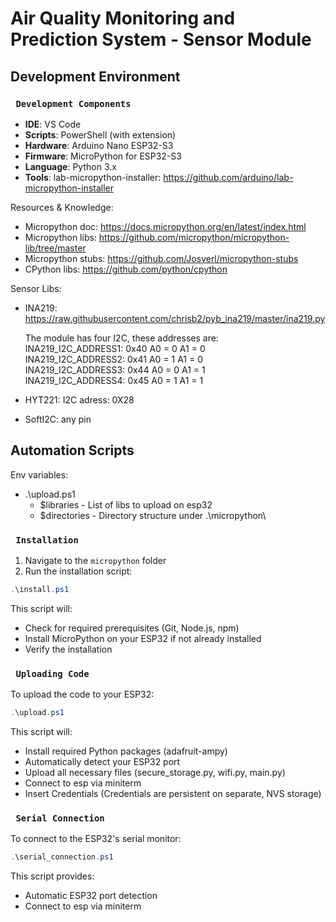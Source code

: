 # Air Quality Monitoring and Prediction System - Sensor Module

## Development Environment

### ``` Development Components```
- **IDE**: VS Code
- **Scripts**: PowerShell (with extension)
- **Hardware**: Arduino Nano ESP32-S3
- **Firmware**: MicroPython for ESP32-S3
- **Language**: Python 3.x
- **Tools**: lab-micropython-installer: https://github.com/arduino/lab-micropython-installer

Resources & Knowledge:
- Micropython doc: https://docs.micropython.org/en/latest/index.html
- Micropython libs: https://github.com/micropython/micropython-lib/tree/master
- Micropython stubs: https://github.com/Josverl/micropython-stubs
- CPython libs: https://github.com/python/cpython

Sensor Libs:
- INA219: https://raw.githubusercontent.com/chrisb2/pyb_ina219/master/ina219.py

   The module has four I2C, these addresses are:<br>
   INA219_I2C_ADDRESS1:  0x40   A0 = 0  A1 = 0<br>
   INA219_I2C_ADDRESS2:  0x41   A0 = 1  A1 = 0<br>
   INA219_I2C_ADDRESS3:  0x44   A0 = 0  A1 = 1<br>
   INA219_I2C_ADDRESS4:  0x45   A0 = 1  A1 = 1<br>

- HYT221:
   I2C adress: 0X28

- SoftI2C: any pin

## Automation Scripts

Env variables:
- .\upload.ps1
   - $libraries - List of libs to upload on esp32
   - $directories - Directory structure under .\micropython\

### ``` Installation```

1. Navigate to the `micropython` folder
2. Run the installation script:
```powershell
.\install.ps1
```
This script will:
- Check for required prerequisites (Git, Node.js, npm)
- Install MicroPython on your ESP32 if not already installed
- Verify the installation

### ``` Uploading Code```

To upload the code to your ESP32:
```powershell
.\upload.ps1
```
This script will:
- Install required Python packages (adafruit-ampy)
- Automatically detect your ESP32 port
- Upload all necessary files (secure_storage.py, wifi.py, main.py)
- Connect to esp via miniterm
- Insert Credentials (Credentials are persistent on separate, NVS storage)

### ``` Serial Connection```

To connect to the ESP32's serial monitor:
```powershell
.\serial_connection.ps1
```
This script provides:
- Automatic ESP32 port detection
- Connect to esp via miniterm
